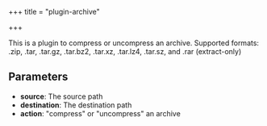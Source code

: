 +++
title = "plugin-archive"

+++

This is a plugin to compress or uncompress an archive. Supported formats: .zip, .tar, .tar.gz, .tar.bz2, .tar.xz, .tar.lz4, .tar.sz, and .rar (extract-only)

## Parameters

* **source**: The source path
* **destination**: The destination path
* **action**: "compress" or "uncompress" an archive



